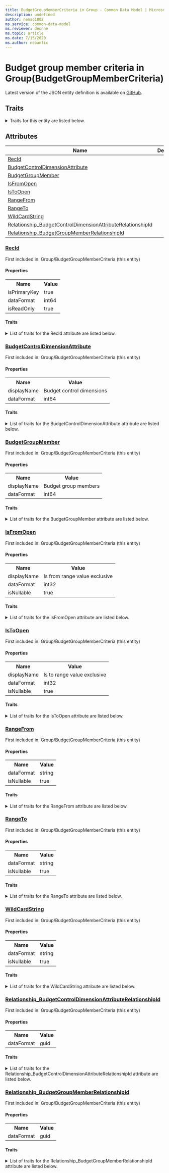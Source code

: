 ```yaml
---
title: BudgetGroupMemberCriteria in Group - Common Data Model | Microsoft Docs
description: undefined
author: nenad1002
ms.service: common-data-model
ms.reviewer: deonhe
ms.topic: article
ms.date: 7/15/2020
ms.author: nebanfic
---
```


# Budget group member criteria in Group(BudgetGroupMemberCriteria)

  
 Latest version of the JSON entity definition is available on <a href="https://github.com/Microsoft/CDM/tree/master/schemaDocuments/core/operationsCommon/Tables/Finance/Budget/Group/BudgetGroupMemberCriteria.cdm.json" target="_blank">GitHub</a>.  

## Traits

<details>
<summary>Traits for this entity are listed below.  
</summary>

**is.identifiedBy**  
  names a specifc identity attribute to use with an entity  <table><tr><th>Parameter</th><th>Value</th><th>Data type</th><th>Explanation</th></tr><tr><td>attribute</td><td>[BudgetGroupMemberCriteria/(resolvedAttributes)/RecId](#RecId)</td><td>attribute</td><td></td></tr></table>

**is.CDM.entityVersion**  
  <table><tr><th>Parameter</th><th>Value</th><th>Data type</th><th>Explanation</th></tr><tr><td>versionNumber</td><td>"1.0"</td><td>string</td><td>semantic version number of the entity</td></tr></table>

**is.application.releaseVersion**  
  <table><tr><th>Parameter</th><th>Value</th><th>Data type</th><th>Explanation</th></tr><tr><td>releaseVersion</td><td>"10.0.13.0"</td><td>string</td><td>semantic version number of the application introducing this entity</td></tr></table>

**is.localized.displayedAs**  
  Holds the list of language specific display text for an object.  <table><tr><th>Parameter</th><th>Value</th><th>Data type</th><th>Explanation</th></tr><tr><td>localizedDisplayText</td><td><table><tr><th>languageTag</th><th>displayText</th></tr><tr><td>en</td><td>Budget group member criteria</td></tr></table></td><td>entity</td><td>a reference to the constant entity holding the list of localized text</td></tr></table>

</details>

## Attributes

|Name|Description|First Included in Instance|
|---|---|---|
|[RecId](#RecId)||<a href="BudgetGroupMemberCriteria.md" target="_blank">Group/BudgetGroupMemberCriteria</a>|
|[BudgetControlDimensionAttribute](#BudgetControlDimensionAttribute)||<a href="BudgetGroupMemberCriteria.md" target="_blank">Group/BudgetGroupMemberCriteria</a>|
|[BudgetGroupMember](#BudgetGroupMember)||<a href="BudgetGroupMemberCriteria.md" target="_blank">Group/BudgetGroupMemberCriteria</a>|
|[IsFromOpen](#IsFromOpen)||<a href="BudgetGroupMemberCriteria.md" target="_blank">Group/BudgetGroupMemberCriteria</a>|
|[IsToOpen](#IsToOpen)||<a href="BudgetGroupMemberCriteria.md" target="_blank">Group/BudgetGroupMemberCriteria</a>|
|[RangeFrom](#RangeFrom)||<a href="BudgetGroupMemberCriteria.md" target="_blank">Group/BudgetGroupMemberCriteria</a>|
|[RangeTo](#RangeTo)||<a href="BudgetGroupMemberCriteria.md" target="_blank">Group/BudgetGroupMemberCriteria</a>|
|[WildCardString](#WildCardString)||<a href="BudgetGroupMemberCriteria.md" target="_blank">Group/BudgetGroupMemberCriteria</a>|
|[Relationship_BudgetControlDimensionAttributeRelationshipId](#Relationship_BudgetControlDimensionAttributeRelationshipId)||<a href="BudgetGroupMemberCriteria.md" target="_blank">Group/BudgetGroupMemberCriteria</a>|
|[Relationship_BudgetGroupMemberRelationshipId](#Relationship_BudgetGroupMemberRelationshipId)||<a href="BudgetGroupMemberCriteria.md" target="_blank">Group/BudgetGroupMemberCriteria</a>|

### <a href=#RecId name="RecId">RecId</a>

First included in: Group/BudgetGroupMemberCriteria (this entity)  

#### Properties

<table><tr><th>Name</th><th>Value</th></tr><tr><td>isPrimaryKey</td><td>true</td></tr><tr><td>dataFormat</td><td>int64</td></tr><tr><td>isReadOnly</td><td>true</td></tr></table>

#### Traits

<details>
<summary>List of traits for the RecId attribute are listed below.</summary>

**is.dataFormat.integer**  
**is.dataFormat.big**  
**is.identifiedBy**  
names a specifc identity attribute to use with an entity  <table><tr><th>Parameter</th><th>Value</th><th>Data type</th><th>Explanation</th></tr><tr><td>attribute</td><td>[BudgetGroupMemberCriteria/(resolvedAttributes)/RecId](#RecId)</td><td>attribute</td><td></td></tr></table>

**is.readOnly**  
**is.dataFormat.integer**  
**is.dataFormat.big**  
</details>

### <a href=#BudgetControlDimensionAttribute name="BudgetControlDimensionAttribute">BudgetControlDimensionAttribute</a>

First included in: Group/BudgetGroupMemberCriteria (this entity)  

#### Properties

<table><tr><th>Name</th><th>Value</th></tr><tr><td>displayName</td><td>Budget control dimensions</td></tr><tr><td>dataFormat</td><td>int64</td></tr></table>

#### Traits

<details>
<summary>List of traits for the BudgetControlDimensionAttribute attribute are listed below.</summary>

**is.dataFormat.integer**  
**is.dataFormat.big**  
**is.localized.displayedAs**  
Holds the list of language specific display text for an object.  <table><tr><th>Parameter</th><th>Value</th><th>Data type</th><th>Explanation</th></tr><tr><td>localizedDisplayText</td><td><table><tr><th>languageTag</th><th>displayText</th></tr><tr><td>en</td><td>Budget control dimensions</td></tr></table></td><td>entity</td><td>a reference to the constant entity holding the list of localized text</td></tr></table>

**is.dataFormat.integer**  
**is.dataFormat.big**  
</details>

### <a href=#BudgetGroupMember name="BudgetGroupMember">BudgetGroupMember</a>

First included in: Group/BudgetGroupMemberCriteria (this entity)  

#### Properties

<table><tr><th>Name</th><th>Value</th></tr><tr><td>displayName</td><td>Budget group members</td></tr><tr><td>dataFormat</td><td>int64</td></tr></table>

#### Traits

<details>
<summary>List of traits for the BudgetGroupMember attribute are listed below.</summary>

**is.dataFormat.integer**  
**is.dataFormat.big**  
**is.localized.displayedAs**  
Holds the list of language specific display text for an object.  <table><tr><th>Parameter</th><th>Value</th><th>Data type</th><th>Explanation</th></tr><tr><td>localizedDisplayText</td><td><table><tr><th>languageTag</th><th>displayText</th></tr><tr><td>en</td><td>Budget group members</td></tr></table></td><td>entity</td><td>a reference to the constant entity holding the list of localized text</td></tr></table>

**is.dataFormat.integer**  
**is.dataFormat.big**  
</details>

### <a href=#IsFromOpen name="IsFromOpen">IsFromOpen</a>

First included in: Group/BudgetGroupMemberCriteria (this entity)  

#### Properties

<table><tr><th>Name</th><th>Value</th></tr><tr><td>displayName</td><td>Is from range value exclusive</td></tr><tr><td>dataFormat</td><td>int32</td></tr><tr><td>isNullable</td><td>true</td></tr></table>

#### Traits

<details>
<summary>List of traits for the IsFromOpen attribute are listed below.</summary>

**is.dataFormat.integer**  
**is.nullable**  
The attribute value may be set to NULL.  

**is.localized.displayedAs**  
Holds the list of language specific display text for an object.  <table><tr><th>Parameter</th><th>Value</th><th>Data type</th><th>Explanation</th></tr><tr><td>localizedDisplayText</td><td><table><tr><th>languageTag</th><th>displayText</th></tr><tr><td>en</td><td>Is from range value exclusive</td></tr></table></td><td>entity</td><td>a reference to the constant entity holding the list of localized text</td></tr></table>

**is.dataFormat.integer**  
</details>

### <a href=#IsToOpen name="IsToOpen">IsToOpen</a>

First included in: Group/BudgetGroupMemberCriteria (this entity)  

#### Properties

<table><tr><th>Name</th><th>Value</th></tr><tr><td>displayName</td><td>Is to range value exclusive</td></tr><tr><td>dataFormat</td><td>int32</td></tr><tr><td>isNullable</td><td>true</td></tr></table>

#### Traits

<details>
<summary>List of traits for the IsToOpen attribute are listed below.</summary>

**is.dataFormat.integer**  
**is.nullable**  
The attribute value may be set to NULL.  

**is.localized.displayedAs**  
Holds the list of language specific display text for an object.  <table><tr><th>Parameter</th><th>Value</th><th>Data type</th><th>Explanation</th></tr><tr><td>localizedDisplayText</td><td><table><tr><th>languageTag</th><th>displayText</th></tr><tr><td>en</td><td>Is to range value exclusive</td></tr></table></td><td>entity</td><td>a reference to the constant entity holding the list of localized text</td></tr></table>

**is.dataFormat.integer**  
</details>

### <a href=#RangeFrom name="RangeFrom">RangeFrom</a>

First included in: Group/BudgetGroupMemberCriteria (this entity)  

#### Properties

<table><tr><th>Name</th><th>Value</th></tr><tr><td>dataFormat</td><td>string</td></tr><tr><td>isNullable</td><td>true</td></tr></table>

#### Traits

<details>
<summary>List of traits for the RangeFrom attribute are listed below.</summary>

**is.dataFormat.character**  
**is.dataFormat.big**  
**is.dataFormat.array**  
**is.nullable**  
The attribute value may be set to NULL.  

**is.dataFormat.character**  
**is.dataFormat.array**  
</details>

### <a href=#RangeTo name="RangeTo">RangeTo</a>

First included in: Group/BudgetGroupMemberCriteria (this entity)  

#### Properties

<table><tr><th>Name</th><th>Value</th></tr><tr><td>dataFormat</td><td>string</td></tr><tr><td>isNullable</td><td>true</td></tr></table>

#### Traits

<details>
<summary>List of traits for the RangeTo attribute are listed below.</summary>

**is.dataFormat.character**  
**is.dataFormat.big**  
**is.dataFormat.array**  
**is.nullable**  
The attribute value may be set to NULL.  

**is.dataFormat.character**  
**is.dataFormat.array**  
</details>

### <a href=#WildCardString name="WildCardString">WildCardString</a>

First included in: Group/BudgetGroupMemberCriteria (this entity)  

#### Properties

<table><tr><th>Name</th><th>Value</th></tr><tr><td>dataFormat</td><td>string</td></tr><tr><td>isNullable</td><td>true</td></tr></table>

#### Traits

<details>
<summary>List of traits for the WildCardString attribute are listed below.</summary>

**is.dataFormat.character**  
**is.dataFormat.big**  
**is.dataFormat.array**  
**is.nullable**  
The attribute value may be set to NULL.  

**is.dataFormat.character**  
**is.dataFormat.array**  
</details>

### <a href=#Relationship_BudgetControlDimensionAttributeRelationshipId name="Relationship_BudgetControlDimensionAttributeRelationshipId">Relationship_BudgetControlDimensionAttributeRelationshipId</a>

First included in: Group/BudgetGroupMemberCriteria (this entity)  

#### Properties

<table><tr><th>Name</th><th>Value</th></tr><tr><td>dataFormat</td><td>guid</td></tr></table>

#### Traits

<details>
<summary>List of traits for the Relationship_BudgetControlDimensionAttributeRelationshipId attribute are listed below.</summary>

**is.dataFormat.character**  
**is.dataFormat.big**  
**is.dataFormat.array**  
**is.dataFormat.guid**  
**means.identity.entityId**  
**is.linkedEntity.identifier**  
Marks the attribute(s) that hold foreign key references to a linked (used as an attribute) entity. This attribute is added to the resolved entity to enumerate the referenced entities.  <table><tr><th>Parameter</th><th>Value</th><th>Data type</th><th>Explanation</th></tr><tr><td>entityReferences</td><td><table><tr><th>entityReference</th><th>attributeReference</th></tr><tr><td><a href="BudgetControlDimensionAttribute.md" target="_blank">/core/operationsCommon/Tables/Finance/Budget/Group/BudgetControlDimensionAttribute.cdm.json/BudgetControlDimensionAttribute</a></td><td><a href="BudgetControlDimensionAttribute.md#RecId" target="_blank">RecId</a></td></tr></table></td><td>entity</td><td>a reference to the constant entity holding the list of entity references</td></tr></table>

**is.dataFormat.guid**  
**is.dataFormat.character**  
**is.dataFormat.array**  
</details>

### <a href=#Relationship_BudgetGroupMemberRelationshipId name="Relationship_BudgetGroupMemberRelationshipId">Relationship_BudgetGroupMemberRelationshipId</a>

First included in: Group/BudgetGroupMemberCriteria (this entity)  

#### Properties

<table><tr><th>Name</th><th>Value</th></tr><tr><td>dataFormat</td><td>guid</td></tr></table>

#### Traits

<details>
<summary>List of traits for the Relationship_BudgetGroupMemberRelationshipId attribute are listed below.</summary>

**is.dataFormat.character**  
**is.dataFormat.big**  
**is.dataFormat.array**  
**is.dataFormat.guid**  
**means.identity.entityId**  
**is.linkedEntity.identifier**  
Marks the attribute(s) that hold foreign key references to a linked (used as an attribute) entity. This attribute is added to the resolved entity to enumerate the referenced entities.  <table><tr><th>Parameter</th><th>Value</th><th>Data type</th><th>Explanation</th></tr><tr><td>entityReferences</td><td><table><tr><th>entityReference</th><th>attributeReference</th></tr><tr><td><a href="BudgetGroupMember.md" target="_blank">/core/operationsCommon/Tables/Finance/Budget/Group/BudgetGroupMember.cdm.json/BudgetGroupMember</a></td><td><a href="BudgetGroupMember.md#RecId" target="_blank">RecId</a></td></tr></table></td><td>entity</td><td>a reference to the constant entity holding the list of entity references</td></tr></table>

**is.dataFormat.guid**  
**is.dataFormat.character**  
**is.dataFormat.array**  
</details>
